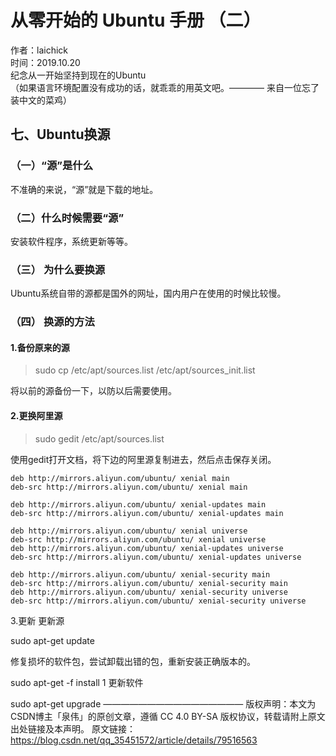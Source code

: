 # 从零开始的 Ubuntu 手册 （二）

作者：laichick  
时间：2019.10.20  
纪念从一开始坚持到现在的Ubuntu  
（如果语言环境配置没有成功的话，就乖乖的用英文吧。———— 来自一位忘了装中文的菜鸡）

## 七、Ubuntu换源

### （一）“源”是什么

不准确的来说，“源”就是下载的地址。

### （二）什么时候需要“源”

安装软件程序，系统更新等等。

### （三） 为什么要换源

Ubuntu系统自带的源都是国外的网址，国内用户在使用的时候比较慢。

### （四） 换源的方法
#### 1.备份原来的源
>sudo cp /etc/apt/sources.list /etc/apt/sources_init.list

将以前的源备份一下，以防以后需要使用。

#### 2.更换阿里源
>sudo gedit /etc/apt/sources.list

使用gedit打开文档，将下边的阿里源复制进去，然后点击保存关闭。

~~~
deb http://mirrors.aliyun.com/ubuntu/ xenial main
deb-src http://mirrors.aliyun.com/ubuntu/ xenial main

deb http://mirrors.aliyun.com/ubuntu/ xenial-updates main
deb-src http://mirrors.aliyun.com/ubuntu/ xenial-updates main

deb http://mirrors.aliyun.com/ubuntu/ xenial universe
deb-src http://mirrors.aliyun.com/ubuntu/ xenial universe
deb http://mirrors.aliyun.com/ubuntu/ xenial-updates universe
deb-src http://mirrors.aliyun.com/ubuntu/ xenial-updates universe

deb http://mirrors.aliyun.com/ubuntu/ xenial-security main
deb-src http://mirrors.aliyun.com/ubuntu/ xenial-security main
deb http://mirrors.aliyun.com/ubuntu/ xenial-security universe
deb-src http://mirrors.aliyun.com/ubuntu/ xenial-security universe
~~~
3.更新
更新源

sudo apt-get update

修复损坏的软件包，尝试卸载出错的包，重新安装正确版本的。

sudo apt-get -f install
1
更新软件

 sudo apt-get upgrade
————————————————
版权声明：本文为CSDN博主「泉伟」的原创文章，遵循 CC 4.0 BY-SA 版权协议，转载请附上原文出处链接及本声明。
原文链接：https://blog.csdn.net/qq_35451572/article/details/79516563